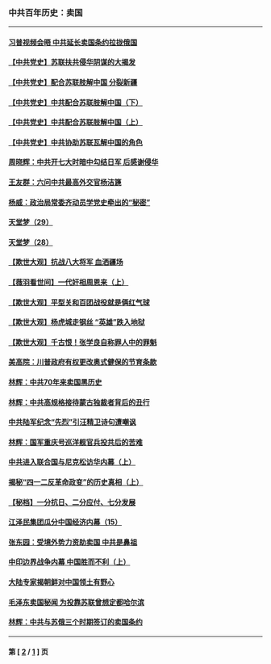 ### 中共百年历史：卖国
---
#### [习普视频会晤 中共延长卖国条约拉拢俄国](../../pages/nf1176117/n13060971.md?02120430) 
#### [【中共党史】苏联扶共侵华阴谋的大揭发](../../pages/nf1176117/n13056050.md?02120430) 
#### [【中共党史】配合苏联肢解中国 分裂新疆](../../pages/nf1176117/n13040700.md?02120430) 
#### [【中共党史】中共配合苏联肢解中国（下）](../../pages/nf1176117/n13035660.md?02120430) 
#### [【中共党史】中共配合苏联肢解中国（上）](../../pages/nf1176117/n13030262.md?02120430) 
#### [【中共党史】中共协助苏联瓦解中国的角色](../../pages/nf1176117/n13018109.md?02120430) 
#### [周晓辉：中共开七大时暗中勾结日军 后感谢侵华](../../pages/nf1176117/n12921960.md?02120430) 
#### [王友群：六问中共最高外交官杨洁篪](../../pages/nf1176117/n12836495.md?02120430) 
#### [杨威：政治局常委齐动员学党史牵出的“秘密”](../../pages/nf1176117/n12764642.md?02120430) 
#### [天堂梦（29）](../../pages/nf1176117/n12408465.md?02120430) 
#### [天堂梦（28）](../../pages/nf1176117/n12408309.md?02120430) 
#### [【欺世大观】抗战八大将军 血洒疆场](../../pages/nf1176117/n12357044.md?02120430) 
#### [【薇羽看世间】一代奸相周恩来（上）](../../pages/nf1176117/n12401109.md?02120430) 
#### [【欺世大观】平型关和百团战役就是俩红气球](../../pages/nf1176117/n12359157.md?02120430) 
#### [【欺世大观】杨虎城走钢丝 “英雄”跌入地狱](../../pages/nf1176117/n12358840.md?02120430) 
#### [【欺世大观】千古恨！张学良自称罪人中的罪魁](../../pages/nf1176117/n12358629.md?02120430) 
#### [美高院：川普政府有权更改奥式健保的节育条款](../../pages/nf1176117/n12242171.md?02120430) 
#### [林辉：中共70年来卖国黑历史](../../pages/nf1176117/n11552181.md?02120430) 
#### [林辉：中共高规格接待蒙古独裁者背后的丑行](../../pages/nf1176117/n11225005.md?02120430) 
#### [中共陆军纪念“先烈”引汪精卫诗句遭嘲讽](../../pages/nf1176117/n11153345.md?02120430) 
#### [林辉：国军重庆号巡洋舰官兵投共后的苦难](../../pages/nf1176117/n10997801.md?02120430) 
#### [中共进入联合国与尼克松访华内幕（上）](../../pages/nf1176117/n10138788.md?02120430) 
#### [揭秘“四一二反革命政变”的历史真相（上）](../../pages/nf1176117/n9996650.md?02120430) 
#### [【秘档】一分抗日、二分应付、七分发展](../../pages/nf1176117/n9331484.md?02120430) 
#### [江泽民集团瓜分中国经济内幕（15）](../../pages/nf1176117/n9268584.md?02120430) 
#### [张东园：受境外势力资助卖国 中共是鼻祖](../../pages/nf1176117/n9272480.md?02120430) 
#### [中印边界战争内幕 中国胜而不利（上）](../../pages/nf1176117/n9252458.md?02120430) 
#### [大陆专家揭朝鲜对中国领土有野心](../../pages/nf1176117/n9074056.md?02120430) 
#### [毛泽东卖国秘闻 为投靠苏联曾想定都哈尔滨](../../pages/nf1176117/n9058631.md?02120430) 
#### [林辉：中共与苏俄三个时期签订的卖国条约](../../pages/nf1176117/n9036062.md?02120430) 

---
#### 第 [ [2](./2.md?02120430) / [1](./1.md?02120430) ] 页
